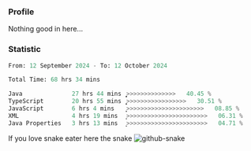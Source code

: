 ### Profile 

Nothing good in here...

### Statistic
<!--START_SECTION:waka-->

```python
From: 12 September 2024 - To: 12 October 2024

Total Time: 68 hrs 34 mins

Java              27 hrs 44 mins  ͎͎͎͎͎͎͎͎͎͎͙>>>>>>>>>>>>>>   40.45 %
TypeScript        20 hrs 55 mins  ͎͎͎͎͎͎͎̝>>>>>>>>>>>>>>>>>   30.51 %
JavaScript        6 hrs 4 mins    ͎͎͕>>>>>>>>>>>>>>>>>>>>>>   08.85 %
XML               4 hrs 19 mins   ͎̦>>>>>>>>>>>>>>>>>>>>>>>   06.31 %
Java Properties   3 hrs 13 mins   ͎͕>>>>>>>>>>>>>>>>>>>>>>>   04.71 %
```

<!--END_SECTION:waka-->

If you love snake eater here the snake 
<picture>
  <source media="(prefers-color-scheme: dark)" srcset="https://github.com/pradana4648/pradana4648/blob/c0566a83ca6ea5f2e46bab00e717c4c82b4b5c4c/github-contribution-grid-snake-dark.svg" />
  <source media="(prefers-color-scheme: light)" srcset="https://github.com/pradana4648/pradana4648/blob/c0566a83ca6ea5f2e46bab00e717c4c82b4b5c4c/github-contribution-grid-snake.svg" />
  <img alt="github-snake" src="https://github.com/pradana4648/pradana4648/blob/c0566a83ca6ea5f2e46bab00e717c4c82b4b5c4c/github-contribution-grid-snake.svg" />
</picture>
